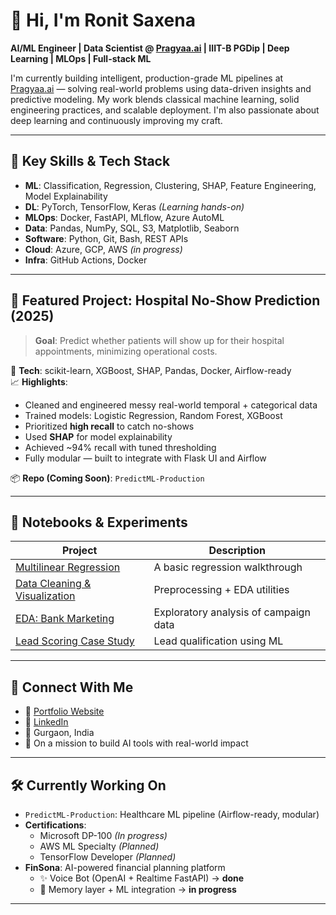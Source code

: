 # 👋 Hi, I'm Ronit Saxena

**AI/ML Engineer | Data Scientist @ [Pragyaa.ai](https://pragyaa.ai) | IIIT-B PGDip | Deep Learning | MLOps | Full-stack ML**

I'm currently building intelligent, production-grade ML pipelines at [Pragyaa.ai](https://pragyaa.ai) — solving real-world problems using data-driven insights and predictive modeling. My work blends classical machine learning, solid engineering practices, and scalable deployment. I'm also passionate about deep learning and continuously improving my craft.

---

## 🧠 Key Skills & Tech Stack

- **ML**: Classification, Regression, Clustering, SHAP, Feature Engineering, Model Explainability  
- **DL**: PyTorch, TensorFlow, Keras *(Learning hands-on)*  
- **MLOps**: Docker, FastAPI, MLflow, Azure AutoML  
- **Data**: Pandas, NumPy, SQL, S3, Matplotlib, Seaborn  
- **Software**: Python, Git, Bash, REST APIs  
- **Cloud**: Azure, GCP, AWS *(in progress)*  
- **Infra**: GitHub Actions, Docker

---

## 🚀 Featured Project: Hospital No-Show Prediction (2025)

> **Goal**: Predict whether patients will show up for their hospital appointments, minimizing operational costs.

🔧 **Tech**: scikit-learn, XGBoost, SHAP, Pandas, Docker, Airflow-ready  
📈 **Highlights**:
- Cleaned and engineered messy real-world temporal + categorical data  
- Trained models: Logistic Regression, Random Forest, XGBoost  
- Prioritized **high recall** to catch no-shows  
- Used **SHAP** for model explainability  
- Achieved ~94% recall with tuned thresholding  
- Fully modular — built to integrate with Flask UI and Airflow

📦 **Repo (Coming Soon)**: `PredictML-Production`

---

## 📘 Notebooks & Experiments

| Project | Description |
|--------|-------------|
| [Multilinear Regression](https://github.com/ronit22203/MultilinearRegression) | A basic regression walkthrough |
| [Data Cleaning & Visualization](https://github.com/ronit22203/data-cleaning-and-visualisation) | Preprocessing + EDA utilities |
| [EDA: Bank Marketing](https://github.com/ronit22203/EDABankMarketing) | Exploratory analysis of campaign data |
| [Lead Scoring Case Study](https://github.com/ronit22203/LeadsScoringCaseStudy) | Lead qualification using ML |

---

## 📍 Connect With Me

- 🔗 [Portfolio Website](https://ronit-dev-port.vercel.app)  
- 💼 [LinkedIn](https://www.linkedin.com/in/ronit22203)  
- 📍 Gurgaon, India  
- 🧠 On a mission to build AI tools with real-world impact

---

## 🛠️ Currently Working On

- `PredictML-Production`: Healthcare ML pipeline (Airflow-ready, modular)  
- **Certifications**:
  - Microsoft DP-100 *(In progress)*
  - AWS ML Specialty *(Planned)*
  - TensorFlow Developer *(Planned)*
- **FinSona**: AI-powered financial planning platform
  - ✨ Voice Bot (OpenAI + Realtime FastAPI) → **done**
  - 🎯 Memory layer + ML integration → **in progress**

---
